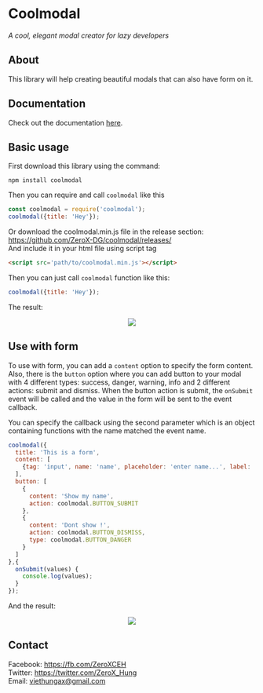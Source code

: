 # Coolmodal
*A cool, elegant modal creator for lazy developers*

## About
This library will help creating beautiful modals that can also have form on it.

## Documentation
Check out the documentation [here](docs/api.md).

## Basic usage

First download this library using the command:

```
npm install coolmodal
```

Then you can require and call `coolmodal` like this
```js
const coolmodal = require('coolmodal');
coolmodal({title: 'Hey'});
```

Or download the coolmodal.min.js file in the release section:<br>
https://github.com/ZeroX-DG/coolmodal/releases/
<br>
And include it in your html file using script tag
```html
<script src='path/to/coolmodal.min.js'></script>
```
Then you can just call `coolmodal` function like this:
```js
coolmodal({title: 'Hey'});
```
The result:
<p align="center">
  <img src='https://media.giphy.com/media/BoOYvIaX6DzIRKoTDI/giphy.gif'>
</p>

## Use with form

To use with form, you can add a `content` option to specify the form content. Also, there is the `button` option where you can add button to your modal with 4 different types: success, danger, warning, info and 2 different actions: submit and dismiss. When the button action is submit, the `onSubmit` event will be called and the value in the form will be sent to the event callback.

You can specify the callback using the second parameter which is an object containing functions with the name matched the event name. 

```js
coolmodal({
  title: 'This is a form',
  content: [
    {tag: 'input', name: 'name', placeholder: 'enter name...', label: 'Name:'}
  ],
  button: [
    {
      content: 'Show my name', 
      action: coolmodal.BUTTON_SUBMIT
    },
    {
      content: 'Dont show !', 
      action: coolmodal.BUTTON_DISMISS, 
      type: coolmodal.BUTTON_DANGER
    }
  ]
},{
  onSubmit(values) {
    console.log(values);
  }
});
```

And the result:

<p align="center">
  <img src='https://media.giphy.com/media/9VaGts3disb0OK62h0/giphy.gif' />
</p>

## Contact
Facebook: https://fb.com/ZeroXCEH<br>
Twitter: https://twitter.com/ZeroX_Hung<br>
Email: viethungax@gmail.com